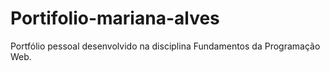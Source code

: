 # Portifolio-mariana-alves
Portfólio pessoal desenvolvido na disciplina Fundamentos da Programação Web.
